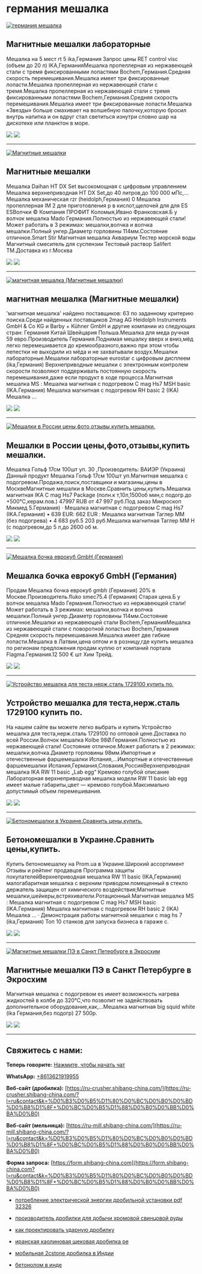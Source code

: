 # германия мешалка

<a href="https://swt.shibang-china.com/?l=ru&img&k=%D0%B3%D0%B5%D1%80%D0%BC%D0%B0%D0%BD%D0%B8%D1%8F+%D0%BC%D0%B5%D1%88%D0%B0%D0%BB%D0%BA%D0%B0" target="_blank">![германия мешалка](http://static.shibang-china.com/all-800x300/128.jpg)</a>

## Магнитные мешалки лабораторные
Мешалка на 5 мест rt 5 ika,Германия Запрос цены RET control visc (объем до 20 л) IKA,ГерманияМешалка пропеллерная из нержавеющей стали с тремя фиксированными лопастями Bochem,Германия.Средняя скорость перемешивания.Мешалка имеет три фиксированные лопасти.Мешалка пропеллерная из нержавеющей стали с тремя.Мешалка пропеллерная из нержавеющей стали с тремя фиксированными лопастями Bochem,Германия.Средняя скорость перемешивания.Мешалка имеет три фиксированные лопасти.Мешалка &#171;Звезды&#187; больше смахивает на волшебную палочку,которую бросил внутрь напитка и он вдруг стал светиться изнутри словно шар на дискотеке или планктон в море.


<a href="https://whatsapp.shibangsoft.com/WhatsApp.php" target="_blank" title="WhatsApp">![](http://static.shibang-china.com/icon/whatsapp.png)</a> <a href="https://swt.shibang-china.com/?l=ru&icon&k=%D0%B3%D0%B5%D1%80%D0%BC%D0%B0%D0%BD%D0%B8%D1%8F+%D0%BC%D0%B5%D1%88%D0%B0%D0%BB%D0%BA%D0%B0" target="_blank">![](http://static.shibang-china.com/icon/chat-ru.png)</a>

---

<a href="https://swt.shibang-china.com/?l=ru&img&k=%D0%B3%D0%B5%D1%80%D0%BC%D0%B0%D0%BD%D0%B8%D1%8F+%D0%BC%D0%B5%D1%88%D0%B0%D0%BB%D0%BA%D0%B0" target="_blank">![Магнитные мешалки](http://static.shibang-china.com/all-800x300/458.jpg)</a>

## Магнитные мешалки
Мешалка Daihan HТ DХ Set высокомощная с цифровым управлением Мешалка верхнеприводная HТ DХ Set,до 40 литров,до 100 000 мПс,…Мешалка механическая rzr (heidolph,Германия) 0 Мешалка пропеллерная IM 2 для приготовления р в кислот,щелочей для для ES ESВолчки &#169; Компания ПРОФИТ Коломыя,Ивано Франковская.Б у волчок мешалка Mado Германия.Полностью из нержавеющей стали! Может работать в 3 режимах: мешалки,волчка и волчка мешалки.Полный унгер.Диаметр горловины 114мм.Состояние отличное.Smart Stir Магнитная мешалка Аквариум Тестер морской воды Магнитный смеситель для суспензии Тестовый раствор Salifert TM.Доставка из г.Москва


<a href="https://whatsapp.shibangsoft.com/WhatsApp.php" target="_blank" title="WhatsApp">![](http://static.shibang-china.com/icon/whatsapp.png)</a> <a href="https://swt.shibang-china.com/?l=ru&icon&k=%D0%B3%D0%B5%D1%80%D0%BC%D0%B0%D0%BD%D0%B8%D1%8F+%D0%BC%D0%B5%D1%88%D0%B0%D0%BB%D0%BA%D0%B0" target="_blank">![](http://static.shibang-china.com/icon/chat-ru.png)</a>

---

<a href="https://swt.shibang-china.com/?l=ru&img&k=%D0%B3%D0%B5%D1%80%D0%BC%D0%B0%D0%BD%D0%B8%D1%8F+%D0%BC%D0%B5%D1%88%D0%B0%D0%BB%D0%BA%D0%B0" target="_blank">![магнитная мешалка (Магнитные мешалки)](http://static.shibang-china.com/all-800x300/854.jpg)</a>

## магнитная мешалка (Магнитные мешалки)
'магнитная мешалка' найдено поставщиков: 63 по заданному критерию поиска.Среди найденных поставщиков 2mag AG Heidolph Instruments GmbH &amp; Co KG и Barby + K&#252;hner GmbH и другие компании из следующих стран: Германия Китай Швейцария Польша.Мешалка для меда ручная 59 евро.Производитель Германия.Поднимая мешалку вверх и вниз,мёд легко перемешивается до кремообразного,важно при этом чтобы лепестки не выходили из мёда и не захватывали воздух.Мешалки лабораторные.Мешалки лабораторные eurostar с цифровым дисплеем (ika,Германия) Верхнеприводные мешалки с электронным контролем скорости позволяют поддерживать постоянную скорость перемешивания,даже если продукт в ходе процесса.Магнитная мешалка MS : Мешалка магнитная с подогревом С mag Hs7 MSH basic (IKA.Германия) Мешалка магнитная с подогревом RH basic 2 (IKA) Мешалка …


<a href="https://whatsapp.shibangsoft.com/WhatsApp.php" target="_blank" title="WhatsApp">![](http://static.shibang-china.com/icon/whatsapp.png)</a> <a href="https://swt.shibang-china.com/?l=ru&icon&k=%D0%B3%D0%B5%D1%80%D0%BC%D0%B0%D0%BD%D0%B8%D1%8F+%D0%BC%D0%B5%D1%88%D0%B0%D0%BB%D0%BA%D0%B0" target="_blank">![](http://static.shibang-china.com/icon/chat-ru.png)</a>

---

<a href="https://swt.shibang-china.com/?l=ru&img&k=%D0%B3%D0%B5%D1%80%D0%BC%D0%B0%D0%BD%D0%B8%D1%8F+%D0%BC%D0%B5%D1%88%D0%B0%D0%BB%D0%BA%D0%B0" target="_blank">![Мешалки в России цены,фото,отзывы,купить мешалки.](http://static.shibang-china.com/all-800x300/1414.jpg)</a>

## Мешалки в России цены,фото,отзывы,купить мешалки.
Мешалка Гольф 17см 100шт уп. 30 ,Производитель: ВАИЭР (Украина) Данный продукт Мешалка Гольф 17см 100шт уп.Магнитная мешалка с подогревом.Продажа,поиск,поставщики и магазины,цены в МосквеМагнитные мешалки в Москве.Сравнить цены,купить.Мешалка магнитная IKA С mag Hs7 Package (полн.к т,10л,1500об мин,c подогр.до +500&#176;C,керам.пов.) 47997 RUB от 47 997 руб.Под заказ Микроскоп Микмед 5.Германия)&nbsp;&#0183;&#32;Мешалка магнитная с подогревом С mag Hs7 (IKA.Германия) • 639 EUR: 662 EUR : Мешалка магнитная Таглер ММ (без подогрева) • 4 683 руб.5 203 руб.Мешалка магнитная Таглер ММ Н (с подогревом,до 5 л,до 2600 об м.


<a href="https://whatsapp.shibangsoft.com/WhatsApp.php" target="_blank" title="WhatsApp">![](http://static.shibang-china.com/icon/whatsapp.png)</a> <a href="https://swt.shibang-china.com/?l=ru&icon&k=%D0%B3%D0%B5%D1%80%D0%BC%D0%B0%D0%BD%D0%B8%D1%8F+%D0%BC%D0%B5%D1%88%D0%B0%D0%BB%D0%BA%D0%B0" target="_blank">![](http://static.shibang-china.com/icon/chat-ru.png)</a>

---

<a href="https://swt.shibang-china.com/?l=ru&img&k=%D0%B3%D0%B5%D1%80%D0%BC%D0%B0%D0%BD%D0%B8%D1%8F+%D0%BC%D0%B5%D1%88%D0%B0%D0%BB%D0%BA%D0%B0" target="_blank">![Мешалка бочка еврокуб GmbH (Германия)](http://static.shibang-china.com/all-800x300/581.jpg)</a>

## Мешалка бочка еврокуб GmbH (Германия)
Продам Мешалка бочка еврокуб gmbh (Германия) 20% в Москве.Производитель.fluko smec75.4 (Германия) Старая цена.Б у волчок мешалка Mado Германия.Полностью из нержавеющей стали! Может работать в 3 режимах: мешалки,волчка и волчка мешалки.Полный унгер.Диаметр горловины 114мм.Состояние отличное.Мешалки из нержавеющей стали Bochem,ГерманияМешалка из нержавеющей стали с поворотной лопастью Bochem,Германия Средняя скорость перемешивания.Мешалка имеет две гибкие лопасти.Мешалка в Латвии,цена оптом и в розницу,где купить мешалка по регионам предложения продам куплю от компаний портала Flagma.Германия.12 500 € шт Хим Трейд.


<a href="https://whatsapp.shibangsoft.com/WhatsApp.php" target="_blank" title="WhatsApp">![](http://static.shibang-china.com/icon/whatsapp.png)</a> <a href="https://swt.shibang-china.com/?l=ru&icon&k=%D0%B3%D0%B5%D1%80%D0%BC%D0%B0%D0%BD%D0%B8%D1%8F+%D0%BC%D0%B5%D1%88%D0%B0%D0%BB%D0%BA%D0%B0" target="_blank">![](http://static.shibang-china.com/icon/chat-ru.png)</a>

---

<a href="https://swt.shibang-china.com/?l=ru&img&k=%D0%B3%D0%B5%D1%80%D0%BC%D0%B0%D0%BD%D0%B8%D1%8F+%D0%BC%D0%B5%D1%88%D0%B0%D0%BB%D0%BA%D0%B0" target="_blank">![Устройство мешалка для теста,нерж.сталь 1729100 купить по.](http://static.shibang-china.com/all-800x300/382.jpg)</a>

## Устройство мешалка для теста,нерж.сталь 1729100 купить по.
На нашем сайте вы можете легко выбрать и купить Устройство мешалка для теста,нерж.сталь 1729100 по оптовой цене.Доставка по всей России.Волчок мешалка Kolbe 98&#216;.Германия.Полностью из нержавеющей стали! Состояние отличное.Может работать в 2 режимах: мешалки,волчка.Диаметр горловины 98мм.Импортные и отечественные фаршемешалки Испания,…Импортные и отечественные фаршемешалки Испания,Германия,Словакия,РоссияВерхнеприводная мешалка IKA RW 11 basic „Lab egg“ Кремово голубой описание Лабораторная верхнеприводная мешалка модели RW 11 basic lab egg имеет малые габариты,цвет — кремово голубой.Максимально допустимый объем перемешивания.


<a href="https://whatsapp.shibangsoft.com/WhatsApp.php" target="_blank" title="WhatsApp">![](http://static.shibang-china.com/icon/whatsapp.png)</a> <a href="https://swt.shibang-china.com/?l=ru&icon&k=%D0%B3%D0%B5%D1%80%D0%BC%D0%B0%D0%BD%D0%B8%D1%8F+%D0%BC%D0%B5%D1%88%D0%B0%D0%BB%D0%BA%D0%B0" target="_blank">![](http://static.shibang-china.com/icon/chat-ru.png)</a>

---

<a href="https://swt.shibang-china.com/?l=ru&img&k=%D0%B3%D0%B5%D1%80%D0%BC%D0%B0%D0%BD%D0%B8%D1%8F+%D0%BC%D0%B5%D1%88%D0%B0%D0%BB%D0%BA%D0%B0" target="_blank">![Бетономешалки в Украине.Сравнить цены,купить.](http://static.shibang-china.com/all-800x300/1129.jpg)</a>

## Бетономешалки в Украине.Сравнить цены,купить.
Купить бетономешалку на Prom.ua в Украине.Широкий ассортимент Отзывы и рейтинг продавцов Программа защиты покупателейВерхнеприводная мешалка RW 11 basic (IKA,Германия) малогабаритная мешалка с верхним приводом.помещенный в стекло держатель защищен от химического воздействия;Магнитные мешалки,шейкеры,встряхиватели.Ротационный.Магнитная мешалка MS : Мешалка магнитная с подогревом С mag Hs7 MSH basic (IKA.Германия) Мешалка магнитная с подогревом RH basic 2 (IKA) Мешалка …&nbsp;&#0183;&#32;Демонстрация работы магнитной мешалки c mag hs 7 (ika,Германия) Топ 10 станков для запуска бизнеса в гараже с.


<a href="https://whatsapp.shibangsoft.com/WhatsApp.php" target="_blank" title="WhatsApp">![](http://static.shibang-china.com/icon/whatsapp.png)</a> <a href="https://swt.shibang-china.com/?l=ru&icon&k=%D0%B3%D0%B5%D1%80%D0%BC%D0%B0%D0%BD%D0%B8%D1%8F+%D0%BC%D0%B5%D1%88%D0%B0%D0%BB%D0%BA%D0%B0" target="_blank">![](http://static.shibang-china.com/icon/chat-ru.png)</a>

---

<a href="https://swt.shibang-china.com/?l=ru&img&k=%D0%B3%D0%B5%D1%80%D0%BC%D0%B0%D0%BD%D0%B8%D1%8F+%D0%BC%D0%B5%D1%88%D0%B0%D0%BB%D0%BA%D0%B0" target="_blank">![Магнитные мешалки ПЭ в Санкт Петербурге в Экросхим](http://static.shibang-china.com/all-800x300/323.jpg)</a>

## Магнитные мешалки ПЭ в Санкт Петербурге в Экросхим
Магнитная мешалка с подогревом es имеет возможность нагрева жидкостей в колбе до 320&#176;С,что позволит не задействовать дополнительное оборудование,как,…Мешалка магнитная big squid white (ika Германия,без подогр) 27 500р.

<a href="https://whatsapp.shibangsoft.com/WhatsApp.php" target="_blank" title="WhatsApp">![](http://static.shibang-china.com/icon/whatsapp.png)</a> <a href="https://swt.shibang-china.com/?l=ru&icon&k=%D0%B3%D0%B5%D1%80%D0%BC%D0%B0%D0%BD%D0%B8%D1%8F+%D0%BC%D0%B5%D1%88%D0%B0%D0%BB%D0%BA%D0%B0" target="_blank">![](http://static.shibang-china.com/icon/chat-ru.png)</a>

---
## Свяжитесь с нами:

**Теперь говорите:** [Нажмите, чтобы начать чат](https://swt.shibang-china.com?l=ru&contact&k=%D0%B3%D0%B5%D1%80%D0%BC%D0%B0%D0%BD%D0%B8%D1%8F+%D0%BC%D0%B5%D1%88%D0%B0%D0%BB%D0%BA%D0%B0)

**WhatsApp:**  [+8613621919955](https://whatsapp.shibangsoft.com/WhatsApp.php)

**Веб-сайт (дробилка):** [https://ru-crusher.shibang-china.com/](https://ru-crusher.shibang-china.com/?l=ru&contact&k=%D0%B3%D0%B5%D1%80%D0%BC%D0%B0%D0%BD%D0%B8%D1%8F+%D0%BC%D0%B5%D1%88%D0%B0%D0%BB%D0%BA%D0%B0)

**Веб-сайт (мельница):** [https://ru-mill.shibang-china.com/](https://ru-mill.shibang-china.com/?l=ru&contact&k=%D0%B3%D0%B5%D1%80%D0%BC%D0%B0%D0%BD%D0%B8%D1%8F+%D0%BC%D0%B5%D1%88%D0%B0%D0%BB%D0%BA%D0%B0)

**Форма запроса:** [https://form.shibang-china.com](https://form.shibang-china.com?l=ru&contact&k=%D0%B3%D0%B5%D1%80%D0%BC%D0%B0%D0%BD%D0%B8%D1%8F+%D0%BC%D0%B5%D1%88%D0%B0%D0%BB%D0%BA%D0%B0)

* [потребление электрической энергии дробильной установки pdf 32326](../121/%D0%BF%D0%BE%D1%82%D1%80%D0%B5%D0%B1%D0%BB%D0%B5%D0%BD%D0%B8%D0%B5%20%D1%8D%D0%BB%D0%B5%D0%BA%D1%82%D1%80%D0%B8%D1%87%D0%B5%D1%81%D0%BA%D0%BE%D0%B9%20%D1%8D%D0%BD%D0%B5%D1%80%D0%B3%D0%B8%D0%B8%20%D0%B4%D1%80%D0%BE%D0%B1%D0%B8%D0%BB%D1%8C%D0%BD%D0%BE%D0%B9%20%D1%83%D1%81%D1%82%D0%B0%D0%BD%D0%BE%D0%B2%D0%BA%D0%B8%20pdf%2032326.md)

* [производитель дробилки для добычи хромовой свинцовой руды](../124/%D0%BF%D1%80%D0%BE%D0%B8%D0%B7%D0%B2%D0%BE%D0%B4%D0%B8%D1%82%D0%B5%D0%BB%D1%8C%20%D0%B4%D1%80%D0%BE%D0%B1%D0%B8%D0%BB%D0%BA%D0%B8%20%D0%B4%D0%BB%D1%8F%20%D0%B4%D0%BE%D0%B1%D1%8B%D1%87%D0%B8%20%D1%85%D1%80%D0%BE%D0%BC%D0%BE%D0%B2%D0%BE%D0%B9%20%D1%81%D0%B2%D0%B8%D0%BD%D1%86%D0%BE%D0%B2%D0%BE%D0%B9%20%D1%80%D1%83%D0%B4%D1%8B.md)

* [как проектировать ударную дробилку](../121/%D0%BA%D0%B0%D0%BA%20%D0%BF%D1%80%D0%BE%D0%B5%D0%BA%D1%82%D0%B8%D1%80%D0%BE%D0%B2%D0%B0%D1%82%D1%8C%20%D1%83%D0%B4%D0%B0%D1%80%D0%BD%D1%83%D1%8E%20%D0%B4%D1%80%D0%BE%D0%B1%D0%B8%D0%BB%D0%BA%D1%83.md)

* [иранская каолиновая щековая дробилка pe](../122/%D0%B8%D1%80%D0%B0%D0%BD%D1%81%D0%BA%D0%B0%D1%8F%20%D0%BA%D0%B0%D0%BE%D0%BB%D0%B8%D0%BD%D0%BE%D0%B2%D0%B0%D1%8F%20%D1%89%D0%B5%D0%BA%D0%BE%D0%B2%D0%B0%D1%8F%20%D0%B4%D1%80%D0%BE%D0%B1%D0%B8%D0%BB%D0%BA%D0%B0%20pe.md)

* [мобильная 2cstone дробилка в Индии](../123/%D0%BC%D0%BE%D0%B1%D0%B8%D0%BB%D1%8C%D0%BD%D0%B0%D1%8F%202cstone%20%D0%B4%D1%80%D0%BE%D0%B1%D0%B8%D0%BB%D0%BA%D0%B0%20%D0%B2%20%D0%98%D0%BD%D0%B4%D0%B8%D0%B8.md)

* [бетонолом в инде](../122/%D0%B1%D0%B5%D1%82%D0%BE%D0%BD%D0%BE%D0%BB%D0%BE%D0%BC%20%D0%B2%20%D0%B8%D0%BD%D0%B4%D0%B5.md)